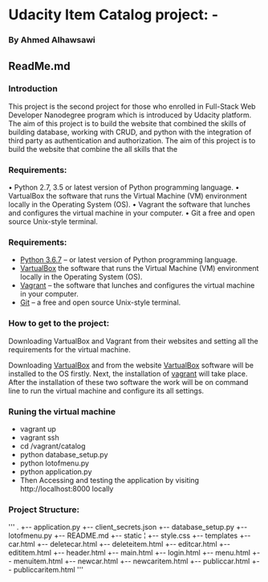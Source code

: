 # Udacity Item Catalog project: -
### By Ahmed Alhawsawi
## ReadMe.md 

### Introduction
This project is the second project for those who enrolled in Full-Stack Web Developer Nanodegree program which is introduced by Udacity platform. The aim of this project is to build the website that combined the skills of building database, working with CRUD, and python with the integration of third party as authentication and authorization. 
The aim of this project is to build the website that combine the all skills that the
### Requirements:  
•	Python 2.7, 3.5 or latest version of Python programming language.
•	VartualBox the software that runs the Virtual Machine (VM) environment locally in the Operating System (OS).
•	Vagrant the software that lunches and configures the virtual machine in your computer.
•	Git a free and open source Unix-style terminal.

### Requirements:  

- [Python 3.6.7](www.python.org) – or latest version of Python programming language.
- [VartualBox](www.vartualbox.org/wiki/Downloads) the software that runs the Virtual Machine (VM) environment locally in the Operating System (OS).
- [Vagrant](www.vagrantup.com) – the software that lunches and configures the virtual machine in your computer.
- [Git](www.git-scm.com) – a free and open source Unix-style terminal. 

### How to get to the project: 
Downloading VartualBox and Vagrant from their websites and setting all the requirements for the virtual machine. 

Downloading [VartualBox](www.vartualbox.org/wiki/Downloads) and from the website
[VartualBox](www.vartualbox.org/wiki/Downloads) software will be installed to the OS firstly. Next, the installation of [vagrant](www.vagrantup.com) will take place. After the installation of these two software the work will be on command line to run the virtual machine and configure its all settings.  

### Runing the virtual machine
- vagrant up
- vagrant ssh
- cd  /vagrant/catalog 
- python database_setup.py
- python lotofmenu.py
- python application.py
- Then Accessing and testing the application by visiting http://localhost:8000 locally

### Project Structure: 
'''
.
+-- application.py
+-- client_secrets.json
+-- database_setup.py
+-- lotofmenu.py
+-- README.md
+-- static
¦   +-- style.css
+-- templates
    +-- car.html
    +-- deletecar.html
    +-- deleteitem.html
    +-- editcar.html
    +-- edititem.html
    +-- header.html
    +-- main.html
    +-- login.html
    +-- menu.html
    +-- menuitem.html
    +-- newcar.html
    +-- newcaritem.html
    +-- publiccar.html
    +-- publiccaritem.html
	'''



